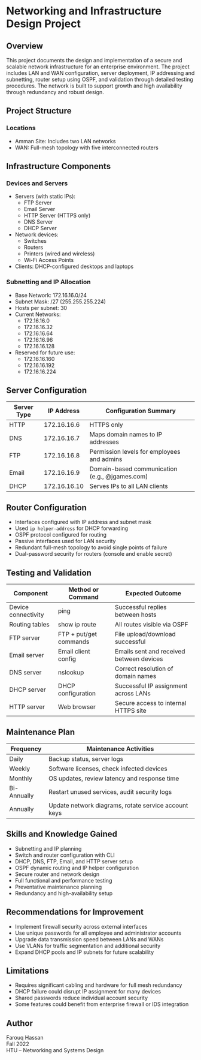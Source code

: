# Networking and Infrastructure Design Project

## Overview

This project documents the design and implementation of a secure and scalable network infrastructure for an enterprise environment. The project includes LAN and WAN configuration, server deployment, IP addressing and subnetting, router setup using OSPF, and validation through detailed testing procedures. The network is built to support growth and high availability through redundancy and robust design.

## Project Structure

### Locations

- Amman Site: Includes two LAN networks
- WAN: Full-mesh topology with five interconnected routers

## Infrastructure Components

### Devices and Servers

- Servers (with static IPs):
  - FTP Server
  - Email Server
  - HTTP Server (HTTPS only)
  - DNS Server
  - DHCP Server
- Network devices:
  - Switches
  - Routers
  - Printers (wired and wireless)
  - Wi-Fi Access Points
- Clients: DHCP-configured desktops and laptops

### Subnetting and IP Allocation

- Base Network: 172.16.16.0/24
- Subnet Mask: /27 (255.255.255.224)
- Hosts per subnet: 30
- Current Networks: 
  - 172.16.16.0
  - 172.16.16.32
  - 172.16.16.64
  - 172.16.16.96
  - 172.16.16.128
- Reserved for future use:
  - 172.16.16.160
  - 172.16.16.192
  - 172.16.16.224

## Server Configuration

| Server Type | IP Address     | Configuration Summary                          |
|-------------|----------------|-----------------------------------------------|
| HTTP        | 172.16.16.6    | HTTPS only                                     |
| DNS         | 172.16.16.7    | Maps domain names to IP addresses              |
| FTP         | 172.16.16.8    | Permission levels for employees and admins     |
| Email       | 172.16.16.9    | Domain-based communication (e.g., @jgames.com) |
| DHCP        | 172.16.16.10   | Serves IPs to all LAN clients                  |

## Router Configuration

- Interfaces configured with IP address and subnet mask
- Used `ip helper-address` for DHCP forwarding
- OSPF protocol configured for routing
- Passive interfaces used for LAN security
- Redundant full-mesh topology to avoid single points of failure
- Dual-password security for routers (console and enable secret)

## Testing and Validation

| Component   | Method or Command            | Expected Outcome                               |
|------------|------------------------------|------------------------------------------------|
| Device connectivity | ping                  | Successful replies between hosts               |
| Routing tables     | show ip route          | All routes visible via OSPF                    |
| FTP server         | FTP + put/get commands | File upload/download successful                |
| Email server       | Email client config    | Emails sent and received between devices       |
| DNS server         | nslookup               | Correct resolution of domain names             |
| DHCP server        | DHCP configuration     | Successful IP assignment across LANs           |
| HTTP server        | Web browser            | Secure access to internal HTTPS site           |

## Maintenance Plan

| Frequency   | Maintenance Activities                                 |
|-------------|--------------------------------------------------------|
| Daily       | Backup status, server logs                             |
| Weekly      | Software licenses, check infected devices              |
| Monthly     | OS updates, review latency and response time           |
| Bi-Annually | Restart unused services, audit security logs           |
| Annually    | Update network diagrams, rotate service account keys   |

## Skills and Knowledge Gained

- Subnetting and IP planning
- Switch and router configuration with CLI
- DHCP, DNS, FTP, Email, and HTTP server setup
- OSPF dynamic routing and IP helper configuration
- Secure router and network design
- Full functional and performance testing
- Preventative maintenance planning
- Redundancy and high-availability setup

## Recommendations for Improvement

- Implement firewall security across external interfaces
- Use unique passwords for all employee and administrator accounts
- Upgrade data transmission speed between LANs and WANs
- Use VLANs for traffic segmentation and additional security
- Expand DHCP pools and IP subnets for future scalability

## Limitations

- Requires significant cabling and hardware for full mesh redundancy
- DHCP failure could disrupt IP assignment for many devices
- Shared passwords reduce individual account security
- Some features could benefit from enterprise firewall or IDS integration

## Author

Farouq Hassan  
Fall 2022  
HTU – Networking and Systems Design
